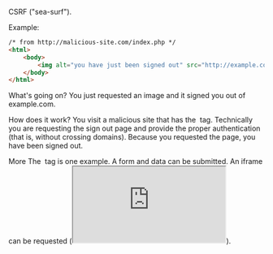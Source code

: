 CSRF ("sea-surf").

Example:
```html
/* from http://malicious-site.com/index.php */
<html>
	<body>
		<img alt="you have just been signed out" src="http://example.com/signout" />
	</body>
</html>
```

What's going on?
You just requested an image and it signed you out of example.com.

How does it work?
You visit a malicious site that has the <img /> tag. Technically you are requesting the sign out page and provide the proper authentication (that is, without crossing domains). Because you requested the page, you have been signed out.

More
The <img /> tag is one example. A form and data can be submitted. An iframe can be requested (<iframe src="http://example.com/signout"></iframe>).

